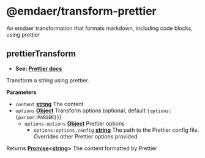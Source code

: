 <!--
  This file was generated by emdaer

  Its template can be found at .emdaer/README.emdaer.md
-->

# @emdaer/transform-prettier

An emdaer transformation that formats markdown, including code blocks, using prettier

<!-- Generated by documentation.js. Update this documentation by updating the source code. -->

## prettierTransform

* **See: [Prettier docs](https://github.com/prettier/prettier#options)**

Transform a string using prettier.

**Parameters**

* `content` **[string](https://developer.mozilla.org/en-US/docs/Web/JavaScript/Reference/Global_Objects/String)** The content
* `options` **[Object](https://developer.mozilla.org/en-US/docs/Web/JavaScript/Reference/Global_Objects/Object)** Transform options (optional, default `{options:{parser:PARSER}}`)
  * `options.options` **[Object](https://developer.mozilla.org/en-US/docs/Web/JavaScript/Reference/Global_Objects/Object)** Prettier options
    * `options.options.config` **[string](https://developer.mozilla.org/en-US/docs/Web/JavaScript/Reference/Global_Objects/String)** The path to the Prettier config file. Overrides other Prettier options provided.

Returns **[Promise](https://developer.mozilla.org/en-US/docs/Web/JavaScript/Reference/Global_Objects/Promise)&lt;[string](https://developer.mozilla.org/en-US/docs/Web/JavaScript/Reference/Global_Objects/String)>** The content formatted by Prettier
